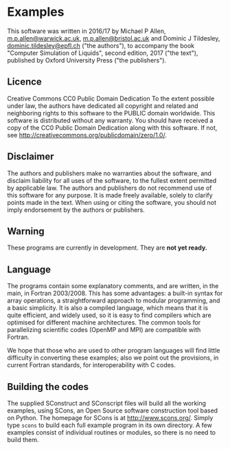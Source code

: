 # Examples
This software was written in 2016/17
by Michael P Allen, m.p.allen@warwick.ac.uk, m.p.allen@bristol.ac.uk
and Dominic J Tildesley, dominic.tildesley@epfl.ch ("the authors"),
to accompany the book "Computer Simulation of Liquids", second edition, 2017 ("the text"),
published by Oxford University Press ("the publishers").

## Licence
Creative Commons CC0 Public Domain Dedication
To the extent possible under law, the authors have dedicated all copyright and related
and neighboring rights to this software to the PUBLIC domain worldwide.
This software is distributed without any warranty.
You should have received a copy of the CC0 Public Domain Dedication along with this software.
If not, see <http://creativecommons.org/publicdomain/zero/1.0/>.

## Disclaimer
The authors and publishers make no warranties about the software, and disclaim liability
for all uses of the software, to the fullest extent permitted by applicable law.
The authors and publishers do not recommend use of this software for any purpose.
It is made freely available, solely to clarify points made in the text.
When using or citing the software, you should not imply endorsement by the authors or publishers.

## Warning
These programs are currently in development. They are __not yet ready.__

## Language
The programs contain some explanatory comments, and
are written, in the main, in Fortran 2003/2008.
This has some advantages:
a built-in syntax for array operations,
a straightforward approach to modular programming,
and a basic simplicity.
It is also a compiled language,
which means that it is quite efficient,
and widely used,
so it is easy to find compilers which are
optimised for different machine architectures.
The common tools for parallelizing scientific codes
(OpenMP and MPI)
are compatible with Fortran.

We hope that those who are used to other program languages
will find little difficulty in converting these examples;
also we point out the provisions,
in current Fortran standards,
for interoperability with C codes.

## Building the codes
The supplied SConstruct and SConscript files
will build all the working examples,
using SCons,
an Open Source software construction tool based on Python.
The homepage for SCons is at http://www.scons.org/.
Simply type `scons` to build each full example program in its own directory.
A few examples consist of individual routines or modules,
so there is no need to build them.
